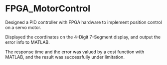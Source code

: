 # FPGA_MotorControl

Designed a PID controller with FPGA hardware to implement position control on a servo motor.

Displayed the coordinates on the 4-Digit 7-Segment display, and output the error info to MATLAB.

The response time and the error was valued by a cost function with MATLAB, and the result was successfully under limitation.

